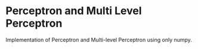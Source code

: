 # Perceptron and Multi Level Perceptron
Implementation of Perceptron and Multi-level Perceptron using only numpy.

